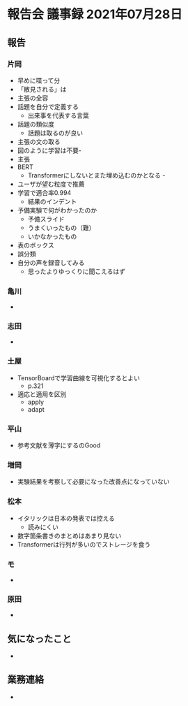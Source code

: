 <!-- tex script for md -->
<script type="text/javascript" async src="https://cdnjs.cloudflare.com/ajax/libs/mathjax/2.7.7/MathJax.js?config=TeX-MML-AM_CHTML">
</script>
<script type="text/x-mathjax-config">
 MathJax.Hub.Config({
 tex2jax: {
 inlineMath: [['$', '$'] ],
 displayMath: [ ['$$','$$'], ["\\[","\\]"] ]
 }
 });
</script>

# 報告会 議事録 2021年07月28日

## 報告

### 片岡
- 早めに喋って分
- 「散見される」は
- 主張の全容
- 話題を自分で定義する
    - 出来事を代表する言葉
- 話題の類似度
    - 話題は取るのが良い
- 主張の文の取る
- 図のように学習は不要- 
- 主張
- BERT
    - Transformerにしないとまた埋め込むのかとなる    - 
- ユーザが望む粒度で推薦
- 学習で適合率0.994
    - 結果のインデント
- 予備実験で何がわかったのか
    - 予備スライド
    - うまくいったもの（難）
    - いかなかったもの
- 表のボックス
- 誤分類
- 自分の声を録音してみる
    - 思ったよりゆっくりに聞こえるはず


### 亀川
- 

### 志田
- 

### 土屋
- TensorBoardで学習曲線を可視化するとよい
    - p.321
- 適応と適用を区別
    - apply
    - adapt

### 平山
- 参考文献を薄字にするのGood

### 増岡
- 実験結果を考察して必要になった改善点になっていない

### 松本
- イタリックは日本の発表では控える
    - 読みにくい
- 数字箇条書きのまとめはあまり見ない
- Transformerは行列が多いのでストレージを食う

### モ
- 

### 原田
- 

## 気になったこと
- 

## 業務連絡
- 

